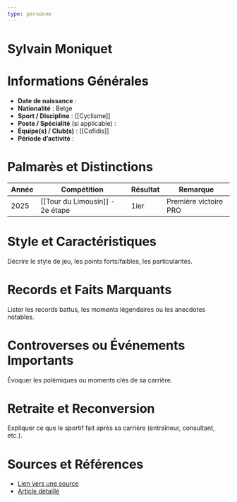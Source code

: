 ```yaml
---
type: personne
---
```


# Sylvain Moniquet

# Informations Générales
- **Date de naissance** :  
- **Nationalité** :  Belge
- **Sport / Discipline** : [[Cyclisme]] 
- **Poste / Spécialité** (si applicable) :  
- **Équipe(s) / Club(s)** :  [[Cofidis]]
- **Période d’activité** :  

# Palmarès et Distinctions
| Année | Compétition                     | Résultat | Remarque              |
| ----- | ------------------------------- | -------- | --------------------- |
| 2025  | [[Tour du Limousin]] - 2e étape | 1ier     | Première victoire PRO |

# Style et Caractéristiques
Décrire le style de jeu, les points forts/faibles, les particularités.

# Records et Faits Marquants
Lister les records battus, les moments légendaires ou les anecdotes notables.

# Controverses ou Événements Importants
Évoquer les polémiques ou moments clés de sa carrière.

# Retraite et Reconversion
Expliquer ce que le sportif fait après sa carrière (entraîneur, consultant, etc.).

# Sources et Références
- [Lien vers une source](#)
- [Article détaillé](#)
